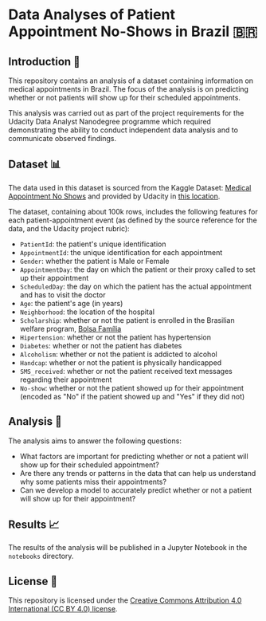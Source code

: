 <h1>Data Analyses of Patient Appointment No-Shows in Brazil 🇧🇷</h1>

<h2>Introduction 📝</h2>

<p>This repository contains an analysis of a dataset containing information on medical appointments in Brazil. The focus of the analysis is on predicting whether or not patients will show up for their scheduled appointments.</p>

<p> This analysis was carried out as part of the project requirements for the Udacity Data Analyst Nanodegree programme which required demonstrating the ability to conduct independent data analysis and to communicate observed findings.</p>


<h2>Dataset 📊</h2>

<p> The data used in this dataset is sourced from the Kaggle Dataset: <a href=https://www.kaggle.com/datasets/joniarroba/noshowappointments?select=KaggleV2-May-2016.csv> Medical Appointment No Shows</a> and provided by Udacity in <a href=https://d17h27t6h515a5.cloudfront.net/topher/2017/October/59dd2e9a_noshowappointments-kagglev2-may-2016/noshowappointments-kagglev2-may-2016.csv> this location</a>.

<p>The dataset, containing about 100k rows, includes the following features for each patient-appointment event (as defined by the source reference for the data, and the Udacity project rubric):</p>

<ul>
  <li><code>PatientId</code>: the patient's unique identification</li>
  <li><code>AppointmentId</code>: the unique identification for each appointment</li>
  <li><code>Gender</code>: whether the patient is Male or Female</li>
  <li><code>AppointmentDay</code>: the day on which the patient or their proxy called to set up their appointment</li>
  <li><code>ScheduledDay</code>: the day on which the patient has the actual appointment and has to visit the doctor</li>
  <li><code>Age</code>: the patient's age (in years)</li>
  <li><code>Neighborhood</code>: the location of the hospital</li>
  <li><code>Scholarship</code>: whether or not the patient is enrolled in the Brasilian welfare program, <a href= https://en.wikipedia.org/wiki/Bolsa_Fam%C3%ADlia> Bolsa Família</a></li>
  <li><code>Hipertension</code>: whether or not the patient has hypertension</li>
  <li><code>Diabetes</code>: whether or not the patient has diabetes</li>
  <li><code>Alcoholism</code>: whether or not the patient is addicted to alcohol</li>
  <li><code>Handcap</code>: whether or not the patient is physically handicapped</li>
  <li><code>SMS_received</code>: whether or not the patient received text messages regarding their appointment</li>
  <li><code>No-show</code>: whether or not the patient showed up for their appointment (encoded as "No" if the patient showed up and "Yes" if they did not)</li>
</ul>

<h2>Analysis 🧮</h2>

<p>The analysis aims to answer the following questions:</p>

<ul>
  <li>What factors are important for predicting whether or not a patient will show up for their scheduled appointment?</li>
  <li>Are there any trends or patterns in the data that can help us understand why some patients miss their appointments?</li>
  <li>Can we develop a model to accurately predict whether or not a patient will show up for their appointment?</li>
</ul>

<h2>Results 📈</h2>

<p>The results of the analysis will be published in a Jupyter Notebook in the <code>notebooks</code> directory.</p>

<h2>License 🔑</h2>

<p>This repository is licensed under the <a href="LICENSE">Creative Commons Attribution 4.0 International (CC BY 4.0) license</a>.</p>
